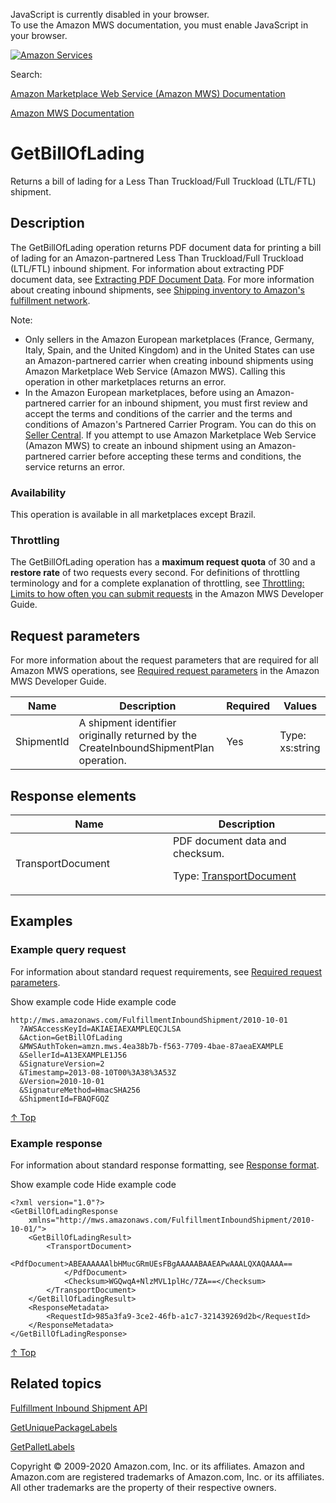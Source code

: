 <div id="MWSDX_noscript">

JavaScript is currently disabled in your browser.  
To use the Amazon MWS documentation, you must enable JavaScript in your
browser.

</div>

<div id="MWSDX_divtop">

[![Amazon
Services](https://images-na.ssl-images-amazon.com/images/G/08/mwsportal/fr_FR/amazonservices.gif "Amazon Services")](http://services.amazon.fr)

<div id="MWSDX_search">

<span id="MWSDX_searchlbl">Search:</span>

</div>

  
<span id="MWSDX_titlebar">[Amazon Marketplace Web Service (Amazon MWS)
Documentation](https://developer.amazonservices.fr/gp/mws/docs.html)</span>

</div>

<div id="MWSDX_divbottom">

<div id="MWSDX_divleft">

<div id="MWSDX_toc">

</div>

</div>

<div id="MWSDX_divright">

<div id="MWSDX_content">

<span id="MWSDX_breadcrumbs">[Amazon MWS
Documentation](https://developer.amazonservices.fr/gp/mws/docs.html)</span>

<div id="FBAInbound_GetBillOfLading" class="nested0">

GetBillOfLading
===============

<div class="body">

<span class="ph">Returns a bill of lading for a <span class="ph">Less
Than Truckload/Full Truckload (LTL/FTL)</span> shipment.</span>

</div>

<div id="Description" class="topic concept nested1">

Description
-----------

<div class="body conbody">

<div class="section">

The <span class="keyword apiname">GetBillOfLading</span> operation
returns PDF document data for printing a bill of lading for an
Amazon-partnered <span class="ph">Less Than Truckload/Full Truckload
(LTL/FTL)</span> inbound shipment. <span class="ph">For information
about extracting PDF document data, see
<a href="FBAInbound_ExtractingPdfDocumentData.md" class="xref">Extracting PDF Document Data</a>.</span>
For more information about creating inbound shipments, see
<a href="../fba_guide/FBAGuide_ShipInventoryToAFN.md" class="xref">Shipping inventory to Amazon's fulfillment network</a>.

<div class="note note">

<span class="notetitle">Note:</span>

-   Only sellers in the Amazon European marketplaces (France, Germany,
    Italy, Spain, and the United Kingdom) and in the United States can
    use an Amazon-partnered carrier when creating inbound shipments
    using Amazon Marketplace Web Service (Amazon MWS). Calling this
    operation in other marketplaces returns an error.
-   In the Amazon European marketplaces, before using an
    Amazon-partnered carrier for an inbound shipment, you must first
    review and accept the terms and conditions of the carrier and the
    terms and conditions of Amazon's Partnered Carrier Program. You can
    do this on
    <a href="https://sellercentral.amazon.co.uk/gp/help/201119120" class="xref">Seller Central</a>.
    If you attempt to use <span class="ph">Amazon Marketplace Web
    Service (Amazon MWS)</span> to create an inbound shipment using an
    Amazon-partnered carrier before accepting these terms and
    conditions, the service returns an error.

</div>

</div>

<div class="section">

### Availability

This operation is available in all marketplaces except Brazil.

</div>

<div class="section">

### Throttling

The <span class="keyword apiname">GetBillOfLading</span> operation has a
**maximum request quota** of 30 and a **restore rate** of two requests
every second. <span class="ph">For definitions of throttling terminology
and for a complete explanation of throttling, see
<a href="../dev_guide/DG_Throttling.md" class="xref">Throttling: Limits to how often you can submit requests</a>
in the <span class="ph">Amazon MWS Developer Guide</span>.</span>

</div>

</div>

</div>

<div id="RequestParameters" class="topic reference nested1">

Request parameters
------------------

<div class="body refbody">

<div class="section">

<span class="ph">For more information about the request parameters that
are required for all <span class="ph">Amazon MWS</span> operations, see
<a href="../dev_guide/DG_RequiredRequestParameters.md" class="xref">Required request parameters</a>
in the <span class="ph">Amazon MWS Developer Guide</span>.</span>

</div>

<div class="tablenoborder">

| Name                                             | Description                                                                                                                                        | Required | Values                                  |
|--------------------------------------------------|----------------------------------------------------------------------------------------------------------------------------------------------------|----------|-----------------------------------------|
| <span class="keyword parmname">ShipmentId</span> | <span class="ph">A shipment identifier originally returned by the <span class="keyword apiname">CreateInboundShipmentPlan</span> operation.</span> | Yes      | <span class="ph">Type: xs:string</span> |

</div>

</div>

</div>

<div id="ResponseElements" class="topic reference nested1">

Response elements
-----------------

<div class="body refbody">

<div class="tablenoborder">

<table id="ResponseElements__ResponseElementsTable" class="table" data-cellpadding="4" data-cellspacing="0" data-summary="" data-frame="border" data-border="1" data-rules="all">
<colgroup>
<col style="width: 50%" />
<col style="width: 50%" />
</colgroup>
<thead>
<tr class="header">
<th>Name</th>
<th>Description</th>
</tr>
</thead>
<tbody>
<tr class="odd">
<td><span class="keyword parmname">TransportDocument</span></td>
<td>PDF document data and checksum.
<p>Type: <a href="FBAInbound_Datatypes.md#TransportDocument" class="xref" title="The PDF document data and checksum for printing package labels and bills of lading.">TransportDocument</a></p></td>
</tr>
</tbody>
</table>

</div>

</div>

</div>

<div id="Examples" class="topic reference nested1">

Examples
--------

<div class="body refbody">

<div class="section">

### Example query request

<span class="ph">For information about standard request requirements,
see
<a href="../dev_guide/DG_RequiredRequestParameters.md" class="xref">Required request parameters</a>.</span>

<span class="ph expander"> <span class="keyword parmname xshow">Show
example code</span> <span class="keyword parmname xhide">Hide example
code</span> </span>

<div class="sectiondiv content">

    http://mws.amazonaws.com/FulfillmentInboundShipment/2010-10-01
      ?AWSAccessKeyId=AKIAEIAEXAMPLEQCJLSA
      &Action=GetBillOfLading
      &MWSAuthToken=amzn.mws.4ea38b7b-f563-7709-4bae-87aeaEXAMPLE
      &SellerId=A13EXAMPLE1J56
      &SignatureVersion=2
      &Timestamp=2013-08-10T00%3A38%3A53Z
      &Version=2010-10-01
      &SignatureMethod=HmacSHA256
      &ShipmentId=FBAQFGQZ

<a href="#Examples" class="xref">↑ Top</a>

</div>

</div>

<div class="section">

### Example response

<span class="ph">For information about standard response formatting, see
<a href="../dev_guide/DG_ResponseFormat.md" class="xref">Response format</a>.</span>

<span class="ph expander"> <span class="keyword parmname xshow">Show
example code</span> <span class="keyword parmname xhide">Hide example
code</span> </span>

<div class="sectiondiv content">

    <?xml version="1.0"?>
    <GetBillOfLadingResponse 
        xmlns="http://mws.amazonaws.com/FulfillmentInboundShipment/2010-10-01/">
        <GetBillOfLadingResult>
            <TransportDocument>
                <PdfDocument>ABEAAAAAAlbHMucGRmUEsFBgAAAAABAAEAPwAAALQXAQAAAA==
                </PdfDocument>
                <Checksum>WGQwqA+NlzMVL1plHc/7ZA==</Checksum>
            </TransportDocument>
        </GetBillOfLadingResult>
        <ResponseMetadata>
            <RequestId>985a3fa9-3ce2-46fb-a1c7-321439269d2b</RequestId>
        </ResponseMetadata>
    </GetBillOfLadingResponse>

<a href="#Examples" class="xref">↑ Top</a>

</div>

</div>

</div>

</div>

<div id="RelatedTopics" class="topic nested1">

Related topics
--------------

<div class="body">

<a href="../fba_inbound/FBAInbound_Overview.md" class="xref">Fulfillment Inbound Shipment API</a>

<a href="../fba_inbound/FBAInbound_GetUniquePackageLabels.md" class="xref">GetUniquePackageLabels</a>

<a href="../fba_inbound/FBAInbound_GetPalletLabels.md" class="xref">GetPalletLabels</a>

</div>

</div>

</div>

<div id="MWSDX_footer">

Copyright © 2009-2020 Amazon.com, Inc. or its affiliates. Amazon and
Amazon.com are registered trademarks of Amazon.com, Inc. or its
affiliates. All other trademarks are the property of their respective
owners.

</div>

</div>

</div>

<div style="clear: both;">

</div>

</div>
